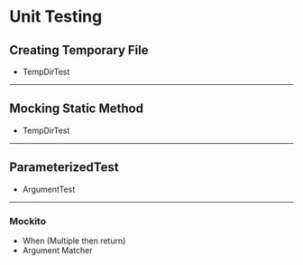 
# Unit Testing

## Creating Temporary File
- TempDirTest

---

## Mocking Static Method
- TempDirTest

---

## ParameterizedTest
- ArgumentTest

---

### Mockito

- When (Multiple then return)
- Argument Matcher